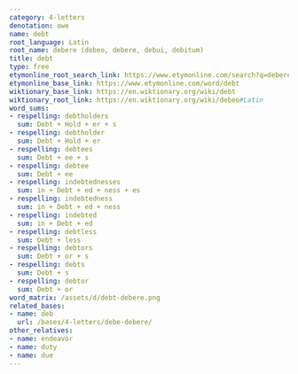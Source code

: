 ```yaml
---
category: 4-letters
denotation: owe
name: debt
root_language: Latin
root_name: debere (debeo, debere, debui, debitum)
title: debt
type: free
etymonline_root_search_link: https://www.etymonline.com/search?q=debere
etymonline_base_link: https://www.etymonline.com/word/debt
wiktionary_base_link: https://en.wiktionary.org/wiki/debt
wiktionary_root_link: https://en.wiktionary.org/wiki/debeo#Latin
word_sums:
- respelling: debtholders
  sum: Debt + Hold + er + s
- respelling: debtholder
  sum: Debt + Hold + er
- respelling: debtees
  sum: Debt + ee + s
- respelling: debtee
  sum: Debt + ee
- respelling: indebtednesses
  sum: in + Debt + ed + ness + es
- respelling: indebtedness
  sum: in + Debt + ed + ness
- respelling: indebted
  sum: in + Debt + ed
- respelling: debtless
  sum: Debt + less
- respelling: debtors
  sum: Debt + or + s
- respelling: debts
  sum: Debt + s
- respelling: debtor
  sum: Debt + or
word_matrix: /assets/d/debt-debere.png
related_bases:
- name: deb
  url: /bases/4-letters/debe-debere/
other_relatives:
- name: endeavor
- name: duty
- name: due
---
```

